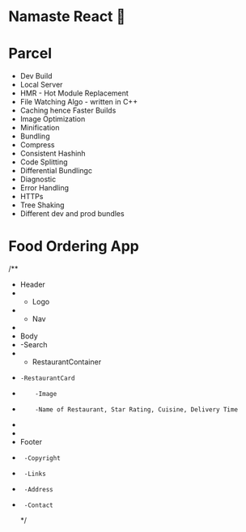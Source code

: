 # Namaste React 🚀

# Parcel

- Dev Build
- Local Server
- HMR - Hot Module Replacement
- File Watching Algo - written in C++
- Caching hence Faster Builds
- Image Optimization
- Minification
- Bundling
- Compress
- Consistent Hashinh
- Code Splitting
- Differential Bundlingc
- Diagnostic
- Error Handling
- HTTPs
- Tree Shaking
- Different dev and prod bundles

# Food Ordering App

/\*\*

- Header
- - Logo
- - Nav
-
- Body
- -Search
- - RestaurantContainer
-     -RestaurantCard
-         -Image
-         -Name of Restaurant, Star Rating, Cuisine, Delivery Time
-
-
- Footer
-      -Copyright
-      -Links
-      -Address
-      -Contact
  \*/
